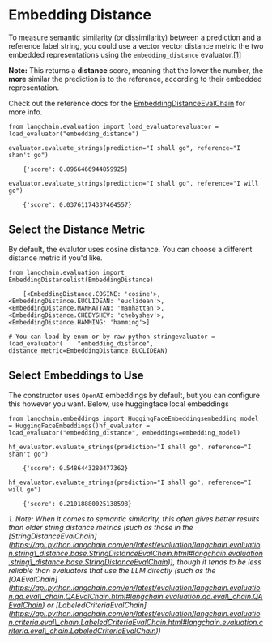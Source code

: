 Embedding Distance
==================

To measure semantic similarity (or dissimilarity) between a prediction and a reference label string, you could use a vector vector distance metric the two embedded representations using the `embedding_distance` evaluator.[\[1\]](#cite_note-1)

**Note:** This returns a **distance** score, meaning that the lower the number, the **more** similar the prediction is to the reference, according to their embedded representation.

Check out the reference docs for the [EmbeddingDistanceEvalChain](https://api.python.langchain.com/en/latest/evaluation/langchain.evaluation.embedding_distance.base.EmbeddingDistanceEvalChain.html#langchain.evaluation.embedding_distance.base.EmbeddingDistanceEvalChain) for more info.

    from langchain.evaluation import load_evaluatorevaluator = load_evaluator("embedding_distance")

    evaluator.evaluate_strings(prediction="I shall go", reference="I shan't go")

        {'score': 0.0966466944859925}

    evaluator.evaluate_strings(prediction="I shall go", reference="I will go")

        {'score': 0.03761174337464557}

Select the Distance Metric[​](#select-the-distance-metric "Direct link to Select the Distance Metric")
------------------------------------------------------------------------------------------------------

By default, the evalutor uses cosine distance. You can choose a different distance metric if you'd like.

    from langchain.evaluation import EmbeddingDistancelist(EmbeddingDistance)

        [<EmbeddingDistance.COSINE: 'cosine'>,     <EmbeddingDistance.EUCLIDEAN: 'euclidean'>,     <EmbeddingDistance.MANHATTAN: 'manhattan'>,     <EmbeddingDistance.CHEBYSHEV: 'chebyshev'>,     <EmbeddingDistance.HAMMING: 'hamming'>]

    # You can load by enum or by raw python stringevaluator = load_evaluator(    "embedding_distance", distance_metric=EmbeddingDistance.EUCLIDEAN)

Select Embeddings to Use[​](#select-embeddings-to-use "Direct link to Select Embeddings to Use")
------------------------------------------------------------------------------------------------

The constructor uses `OpenAI` embeddings by default, but you can configure this however you want. Below, use huggingface local embeddings

    from langchain.embeddings import HuggingFaceEmbeddingsembedding_model = HuggingFaceEmbeddings()hf_evaluator = load_evaluator("embedding_distance", embeddings=embedding_model)

    hf_evaluator.evaluate_strings(prediction="I shall go", reference="I shan't go")

        {'score': 0.5486443280477362}

    hf_evaluator.evaluate_strings(prediction="I shall go", reference="I will go")

        {'score': 0.21018880025138598}

_1\. Note: When it comes to semantic similarity, this often gives better results than older string distance metrics (such as those in the \[StringDistanceEvalChain\](https://api.python.langchain.com/en/latest/evaluation/langchain.evaluation.string\_distance.base.StringDistanceEvalChain.html#langchain.evaluation.string\_distance.base.StringDistanceEvalChain)), though it tends to be less reliable than evaluators that use the LLM directly (such as the \[QAEvalChain\](https://api.python.langchain.com/en/latest/evaluation/langchain.evaluation.qa.eval\_chain.QAEvalChain.html#langchain.evaluation.qa.eval\_chain.QAEvalChain) or \[LabeledCriteriaEvalChain\](https://api.python.langchain.com/en/latest/evaluation/langchain.evaluation.criteria.eval\_chain.LabeledCriteriaEvalChain.html#langchain.evaluation.criteria.eval\_chain.LabeledCriteriaEvalChain))_